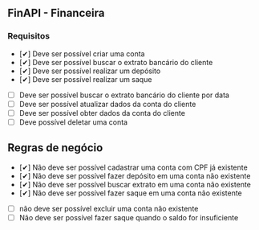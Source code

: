 ## FinAPI - Financeira

### Requisitos
- [✔] Deve ser possível criar uma conta
- [✔] Deve ser possível buscar o extrato bancário do cliente
- [✔] Deve ser possível realizar um depósito
- [✔] Deve ser possível realizar um saque
- [ ] Deve ser possível buscar o extrato bancário do cliente por data
- [ ] Deve ser possível atualizar dados da conta do cliente
- [ ] Deve ser possível obter dados da conta do cliente
- [ ] Deve possível deletar uma conta

## Regras de negócio
- [✔] Não deve ser possível cadastrar uma conta com CPF já existente
- [✔] Não deve ser possível fazer depósito em uma conta não existente
- [✔] Não deve ser possível buscar extrato em uma conta não existente
- [✔] Não deve ser possível fazer saque em uma conta não existente
- [ ] não deve ser possível excluir uma conta não existente
- [ ] Não deve ser possível fazer saque quando o saldo for insuficiente